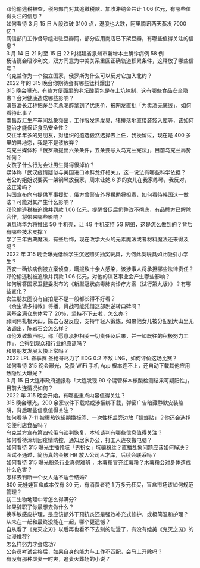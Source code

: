 邓伦偷逃税被查，税务部门对其追缴税款、加收滞纳金共计 1.06 亿元，有哪些值得关注的信息？  
如何看待 3 月 15 日 A 股跌破 3100 点，港股也大跌，阿里腾讯两天蒸发 7000 亿？  
网信部门工作督导组进驻豆瓣网，部分应用商店已下架豆瓣，有哪些值得关注的信息？  
3 月 14 日 21 时至 15 日 22 时福建省泉州市新增本土确诊病例 58 例  
杨洁篪会晤沙利文，双方同意为中美关系重回正确轨道积累条件，这释放了哪些信号？  
乌克兰作为一个独立国家，俄罗斯为什么可以反对它加入北约？  
2022 年的 315 晚会你期待会有哪些猛料爆出？  
315 晚会曝光，有些方便面里的老坛酸菜包是在土坑腌制，这有哪些食品安全隐患？会对健康造成哪些影响？  
演员潘长江称把茅台老总喝醉拿到了优惠价，被网友直批「为卖酒无底线」，如何看待此事？  
南昌双汇生产车间乱象频出，工作服发黑发臭、猪排落地直接装袋入库等，该如何整治才能保证食品安全性？  
交往半年多的男朋友，对组织的遴选毅然选择去上任，我挽留过，现在是 400 多里的异地恋，我是不是该放弃？  
乌克兰媒体称「俄罗斯提出六条条件，五条要写入乌克兰宪法」，目前乌克兰局势如何？  
女孩子什么行为会让男生觉得很掉价？  
媒体称「武汉疫情疑似与美国进口冰鲜龙虾相关」，这一说法有哪些科学依据？  
老公的姐姐说要买一架钢琴放我家，周末让她 6 岁的女儿在我家练琴，我反对，这正常吗？  
韩国宣布向乌提供军事援助，俄方曾警告外界援助将担责，如何看待韩国这一做法？可能对其产生什么影响？  
邓伦偷逃税被追缴并罚款 1.06 亿元，提醒督促后仍整改不彻底，有品牌方已解除合作，将带来哪些影响？  
消息称华为将推出 5G 手机壳，让 4G 手机支持 5G 网络，这是怎么做到的？背后有哪些技术支撑？  
学了三年古典魔法，有些后悔，现在改学大火的元素魔法或者材料魔法还来得及吗？  
2022 年 315 晚会曝光低龄学生沉迷购买抽奖玩具，为何此类玩具如此吸引小学生？  
西安一确诊病例被立案侦查，瞒报致十余人感染，该涉事人将承担哪些法律责任？  
邓伦偷逃税被追缴并罚款 1.06 亿元，对他的演艺事业会产生哪些影响？  
如何解答国家卫健委发布的《新型冠状病毒肺炎诊疗方案（试行第九版）》？有哪些变化？  
女生朋友圈没有自拍是不是一般都长得不好看？  
《余生请多指教》将播，肖战可能凭借这部剧逆转口碑吗？  
买基金满仓总体亏了 20％，坚持不下去啦，怎么办？  
祁同伟扎根大山，陈岩石没反应，支持年轻人锻炼，如果他女儿被分配到大山里无法调出，陈岩石会怎么样？  
邓伦发致歉声明，称「愿意承担相关一切责任及后果，并一如既往的积极努力工作」，会得到观众和行业的原谅吗？  
和男朋友发展太快正常吗？  
2022 LPL 春季赛 圣枪哥尽力了 EDG 0:2 不敌 LNG，如何评价这场比赛？  
如何看待 315 晚会曝光，免费 WiFi 手机 App 根本连不上，还自动下载其他应用致隐私大曝光？  
3 月 15 日大连市政府通报称「大连发现 90 个混管样本核酸检测结果可疑阳性」，目前大连情况如何？  
2022 年 315 晚会开始，有哪些重点内容值得关注？  
315 晚会曝光，200 余家软件下载站或涉捆绑下载，弹窗广告暗藏静默安装陷阱，背后哪些信息值得关注？  
如何看待 7-11 被曝热饮超期换标签、一次性杯盖旁边放「蟑螂贴」？你还会选择吃便利店食品吗？  
乌克兰方宣布第四轮俄乌谈判恢复，本轮谈判有哪些信息值得关注？  
如何看待深圳因疫情防控，通知居家办公，打工人连夜搬电脑？  
如何看待 315 曝光主播领域「男扮女」坑骗粉丝？直播乱象问题应该如何解决？  
面试不通过，简历真的会被 HR 放入公司人才库，后续会联系吗？  
如何看待 315 曝光粉条行业真假难辨 ，木薯粉冒充红薯粉？木薯粉会对身体造成什么危害？  
怎样去判断一个女人适不适合结婚?  
800 元娃娃盲盒成本仅有 30 元，有消费者花 1 万多元狂买，盲盒市场该如何规范管理？  
初二生物地理中考怎么得满分?  
如果辞职了你最想去做什么？  
换季敏感皮护理，是应该额外干预抗炎还是强效补充式修护，或极简温和护理？  
从未在一起和最终没能在一起，哪个更遗憾？  
自从看了《鬼灭之刃》以后再也看不下去别的动漫了，有没有媲美《鬼灭之刃》的动漫推荐?  
怎么样努力才会成功?  
公务员考试合格后，如果自身的能力与工作不匹配，会马上开除吗？  
有没有那种虐妻一时爽，追妻火葬场的小说？  
